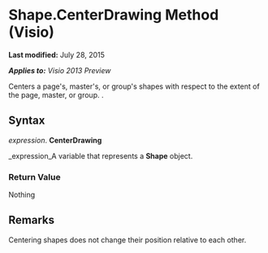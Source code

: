 
# Shape.CenterDrawing Method (Visio)

 **Last modified:** July 28, 2015

 _**Applies to:** Visio 2013 Preview_

Centers a page's, master's, or group's shapes with respect to the extent of the page, master, or group. .


## Syntax

 _expression_. **CenterDrawing**

 _expression_A variable that represents a  **Shape** object.


### Return Value

Nothing


## Remarks

Centering shapes does not change their position relative to each other.

